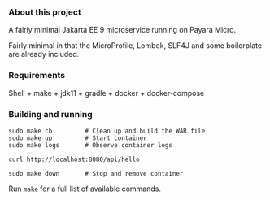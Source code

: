 ### About this project

A fairly minimal Jakarta EE 9 microservice running on Payara Micro.

Fairly minimal in that the MicroProfile, Lombok, SLF4J and some boilerplate are already included.

### Requirements

Shell + make + jdk11 + gradle + docker + docker-compose

### Building and running

    sudo make cb         # Clean up and build the WAR file
    sudo make up         # Start container
    sudo make logs       # Observe container logs

    curl http://localhost:8080/api/hello

    sudo make down       # Stop and remove container

Run `make` for a full list of available commands.